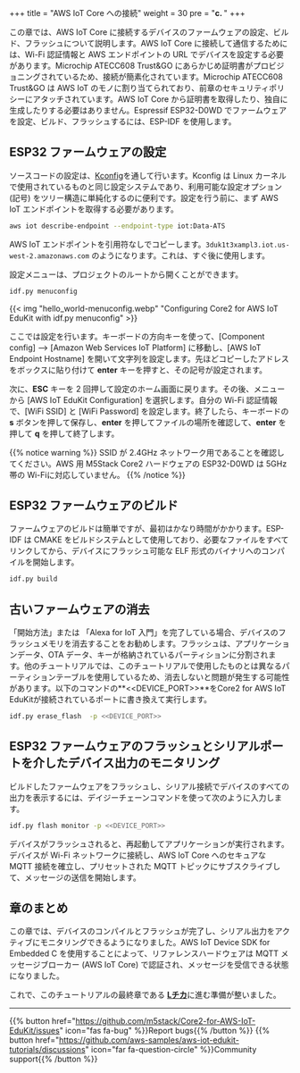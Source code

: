 +++
title = "AWS IoT Core への接続"
weight = 30
pre = "<b>c. </b>"
+++

この章では、AWS IoT Core に接続するデバイスのファームウェアの設定、ビルド、フラッシュについて説明します。AWS IoT Core に接続して通信するためには、Wi-Fi 認証情報と AWS エンドポイントの URL でデバイスを設定する必要があります。Microchip ATECC608 Trust&GO にあらかじめ証明書がプロビジョニングされているため、接続が簡素化されています。Microchip ATECC608 Trust&GO は AWS IoT のモノに割り当てられており、前章のセキュリティポリシーにアタッチされています。AWS IoT Core から証明書を取得したり、独自に生成したりする必要はありません。Espressif ESP32-D0WD でファームウェアを設定、ビルド、フラッシュするには、ESP-IDF を使用します。

## ESP32 ファームウェアの設定
ソースコードの設定は、[Kconfig](https://www.kernel.org/doc/html/latest/kbuild/kconfig-language.html)を通して行います。Kconfig は Linux カーネルで使用されているものと同じ設定システムであり、利用可能な設定オプション (記号) をツリー構造に単純化するのに便利です。設定を行う前に、まず AWS IoT エンドポイントを取得する必要があります。

```bash
aws iot describe-endpoint --endpoint-type iot:Data-ATS
```
AWS IoT エンドポイントを引用符なしでコピーします。`3duk1t3xampl3.iot.us-west-2.amazonaws.com` のようになります。これは、すぐ後に使用します。

設定メニューは、プロジェクトのルートから開くことができます。
```bash
idf.py menuconfig
```
{{< img "hello_world-menuconfig.webp" "Configuring Core2 for AWS IoT EduKit with idf.py menuconfig" >}}

ここでは設定を行います。キーボードの方向キーを使って、[Component config] –> [Amazon Web Services IoT Platform] に移動し、[AWS IoT Endpoint Hostname] を開いて文字列を設定します。先ほどコピーしたアドレスをボックスに貼り付けて **enter** キーを押すと、その記号が設定されます。

次に、**ESC** キーを 2 回押して設定のホーム画面に戻ります。その後、メニューから [AWS IoT EduKit Configuration] を選択します。自分の Wi-Fi 認証情報で、[WiFi SSID] と [WiFi Password] を設定します。終了したら、キーボードの **s** ボタンを押して保存し、**enter** を押してファイルの場所を確認して、**enter** を押して **q** を押して終了します。


{{% notice warning %}}
SSID が 2.4GHz ネットワーク用であることを確認してください。AWS 用 M5Stack Core2 ハードウェアの ESP32-D0WD は 5GHz 帯の Wi-Fiに対応していません。
{{% /notice %}}

## ESP32 ファームウェアのビルド

ファームウェアのビルドは簡単ですが、最初はかなり時間がかかります。ESP-IDF は CMAKE をビルドシステムとして使用しており、必要なファイルをすべてリンクしてから、デバイスにフラッシュ可能な ELF 形式のバイナリへのコンパイルを開始します。

```bash
idf.py build
```

## 古いファームウェアの消去
「開始方法」または 「Alexa for IoT 入門」を完了している場合、デバイスのフラッシュメモリを消去することをお勧めします。フラッシュは、アプリケーションデータ、OTA データ、キーが格納されているパーティションに分割されます。他のチュートリアルでは、このチュートリアルで使用したものとは異なるパーティションテーブルを使用しているため、消去しないと問題が発生する可能性があります。以下のコマンドの**<<DEVICE_PORT>>**をCore2 for AWS IoT EduKitが接続されているポートに書き換えて実行します。

```bash
idf.py erase_flash  -p <<DEVICE_PORT>>
```

## ESP32 ファームウェアのフラッシュとシリアルポートを介したデバイス出力のモニタリング
ビルドしたファームウェアをフラッシュし、シリアル接続でデバイスのすべての出力を表示するには、デイジーチェーンコマンドを使って次のように入力します。
```bash
idf.py flash monitor -p <<DEVICE_PORT>>
```
デバイスがフラッシュされると、再起動してアプリケーションが実行されます。デバイスが Wi-Fi ネットワークに接続し、AWS IoT Core へのセキュアな MQTT 接続を確立し、プリセットされた MQTT トピックにサブスクライブして、メッセージの送信を開始します。

## 章のまとめ
この章では、デバイスのコンパイルとフラッシュが完了し、シリアル出力をアクティブにモニタリングできるようになりました。AWS IoT Device SDK for Embedded C を使用することによって、リファレンスハードウェアは MQTT メッセージブローカー (AWS IoT Core) で認証され、メッセージを受信できる状態になりました。

これで、このチュートリアルの最終章である [**Lチカ**](/ja/blinky-hello-world/blinking-the-leds.html)に進む準備が整いました。

---
{{% button href="https://github.com/m5stack/Core2-for-AWS-IoT-EduKit/issues" icon="fas fa-bug" %}}Report bugs{{% /button %}} {{% button href="https://github.com/aws-samples/aws-iot-edukit-tutorials/discussions" icon="far fa-question-circle" %}}Community support{{% /button %}}